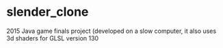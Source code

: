 # slender_clone

2015 Java game finals project
(developed on a slow computer, it also uses 3d shaders for GLSL version 130
